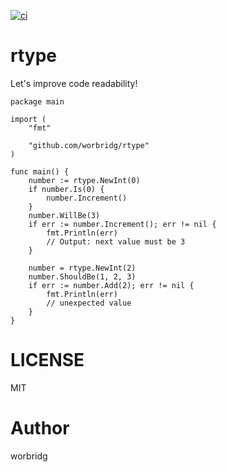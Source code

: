 [![ci](https://github.com/worbridg/rtype/actions/workflows/go.yml/badge.svg)](https://github.com/worbridg/rtype/actions)

# rtype

Let's improve code readability!

```golang
package main

import (
	"fmt"

	"github.com/worbridg/rtype"
)

func main() {
	number := rtype.NewInt(0)
	if number.Is(0) {
		number.Increment()
	}
	number.WillBe(3)
	if err := number.Increment(); err != nil {
		fmt.Println(err)
		// Output: next value must be 3
	}

	number = rtype.NewInt(2)
	number.ShouldBe(1, 2, 3)
	if err := number.Add(2); err != nil {
		fmt.Println(err)
		// unexpected value
	}
}
```

# LICENSE

MIT

# Author

worbridg
